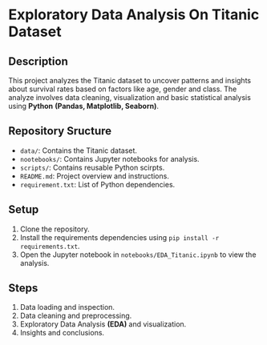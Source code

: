 # Exploratory Data Analysis On Titanic Dataset

## Description

This project analyzes the Titanic dataset to uncover patterns and insights about survival rates based on factors like age, gender and class. The analyze involves data cleaning, visualization and basic statistical analysis using **Python** **(Pandas, Matplotlib, Seaborn)**.

## Repository Sructure

- `data/`: Contains the Titanic dataset.
- `nootebooks/`: Contains Jupyter notebooks for analysis.
- `scripts/`: Contains reusable Python scirpts.
- `README.md`: Project overview and instructions.
- `requirement.txt`: List of Python dependencies.
  
## Setup

1. Clone the repository.
2. Install the requirements dependencies using `pip install -r requirements.txt`.
3. Open the Jupyter notebook in `notebooks/EDA_Titanic.ipynb` to view the analysis.
 
## Steps
1. Data loading and inspection.
2. Data cleaning and preprocessing.
3. Exploratory Data Analysis **(EDA)** and visualization.
4. Insights and conclusions.
